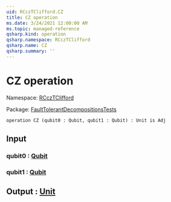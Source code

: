```yaml
---
uid: RCczTClifford.CZ
title: CZ operation
ms.date: 3/24/2021 12:00:00 AM
ms.topic: managed-reference
qsharp.kind: operation
qsharp.namespace: RCczTClifford
qsharp.name: CZ
qsharp.summary: ''
---
```


# CZ operation

Namespace: [RCczTClifford](xref:RCczTClifford)

Package: [FaultTolerantDecompositionsTests](https://nuget.org/packages/FaultTolerantDecompositionsTests)




```qsharp
operation CZ (qubit0 : Qubit, qubit1 : Qubit) : Unit is Adj
```


## Input

### qubit0 : [Qubit](xref:microsoft.quantum.lang-ref.qubit)




### qubit1 : [Qubit](xref:microsoft.quantum.lang-ref.qubit)





## Output : [Unit](xref:microsoft.quantum.lang-ref.unit)

